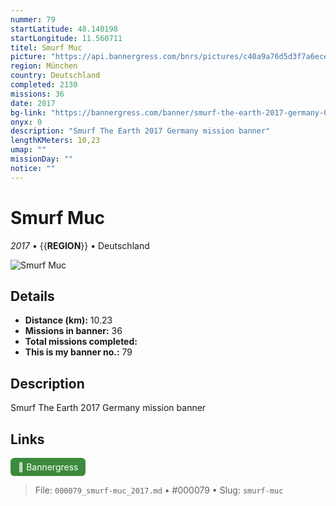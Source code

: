 ```yaml
---
nummer: 79
startLatitude: 48.140198
startLongitude: 11.560711
titel: Smurf Muc
picture: "https://api.bannergress.com/bnrs/pictures/c40a9a76d5d3f7a6ece185ada7d4509a"
region: München
country: Deutschland
completed: 2130
missions: 36
date: 2017
bg-link: "https://bannergress.com/banner/smurf-the-earth-2017-germany-026b"
onyx: 0
description: "Smurf The Earth 2017 Germany mission banner"
lengthKMeters: 10,23
umap: ""
missionDay: ""
notice: ""
---
```

# Smurf Muc

*2017* • {{__REGION__}} • Deutschland

![Smurf Muc](https://api.bannergress.com/bnrs/pictures/c40a9a76d5d3f7a6ece185ada7d4509a)



## Details
- **Distance (km):** 10.23
- **Missions in banner:** 36
- **Total missions completed:** 
- **This is my banner no.:** 79



## Description
Smurf The Earth 2017 Germany mission banner



## Links
<a href="https://bannergress.com/banner/smurf-the-earth-2017-germany-026b" target="_blank" style="display:inline-block;margin-right:8px;padding:6px 12px;background:#3c8b3c;color:#fff;text-decoration:none;border-radius:6px;">🔗 Bannergress</a>



> File: `000079_smurf-muc_2017.md` • #000079 • Slug: `smurf-muc`
